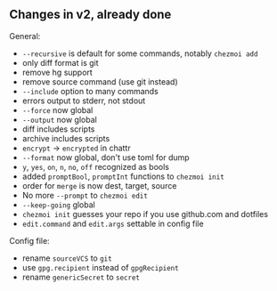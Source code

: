 ## Changes in v2, already done

General:
- `--recursive` is default for some commands, notably `chezmoi add`
- only diff format is git
- remove hg support
- remove source command (use git instead)
- `--include` option to many commands
- errors output to stderr, not stdout
- `--force` now global
- `--output` now global
- diff includes scripts
- archive includes scripts
- `encrypt` -> `encrypted` in chattr
- `--format` now global, don't use toml for dump
- `y`, `yes`, `on`, `n`, `no`, `off` recognized as bools
- added `promptBool`, `promptInt` functions to `chezmoi init`
- order for `merge` is now dest, target, source
- No more `--prompt` to `chezmoi edit`
- `--keep-going` global
- `chezmoi init` guesses your repo if you use github.com and dotfiles
- `edit.command` and `edit.args` settable in config file

Config file:
- rename `sourceVCS` to `git`
- use `gpg.recipient` instead of `gpgRecipient`
- rename `genericSecret` to `secret`
